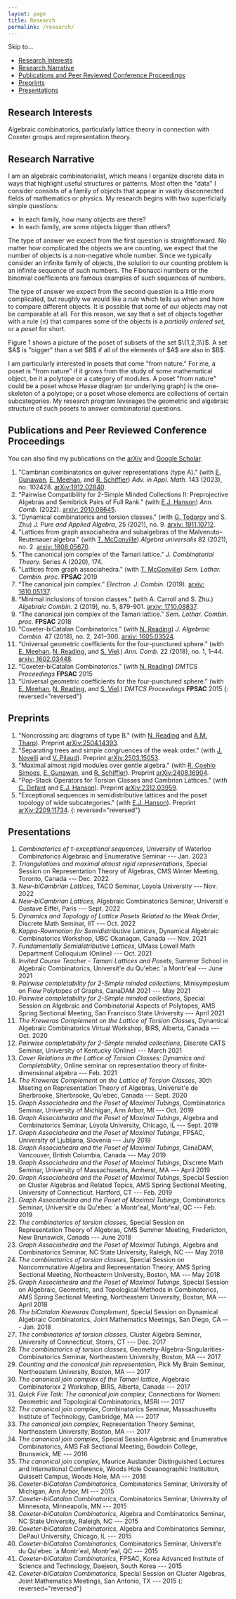 ```yaml
---
layout: page
title: Research
permalink: /research/
---
```


Skip to...
- [Research Interests](#research-interests)
- [Research Narrative](#research-narrative)
- [Publications and Peer Reviewed Conference Proceedings](#publications-and-peer-reviewed-conference-proceedings)
- [Preprints](#preprints)
- [Presentations](#presentations)

## Research Interests

Algebraic combinatorics, particularly lattice theory in connection with Coxeter groups and representation theory.

## Research Narrative

I am an algebraic combinatorialist, which means I organize discrete data in ways that highlight useful structures or patterns. Most often the "data" I consider consists of a family of objects that appear in vastly disconnected fields of mathematics or physics. My research begins with two superficially simple questions:
- In each family, how many objects are there?
- In each family, are some objects bigger than others?

The type of answer we expect from the first question is straightforward. No matter how complicated the objects we are counting, we expect that the number of objects is a non-negative whole number. Since we typically consider an infinite family of objects, the solution to our counting problem is an infinite sequence of such numbers. The Fibonacci numbers or the binomial coefficients are famous examples of such sequences of numbers.

The type of answer we expect from the second question is a little more complicated, but roughly we would like a *rule* which tells us when and how to compare different objects. It is possible that some of our objects may not be comparable at all. For this reason, we say that a set of objects together with a rule $(\le)$ that compares some of the objects is a *partially ordered set*, or a *poset* for short.

<div class="right">
 <script type="text/tikz">
  \begin{tikzpicture}
   %\draw[help lines] (-3,-3) grid (5,5);
   \node [below] at (0,0) {Empty Set};
    \node [above, left] at (-2,1.01) {1};
     \node [above] at (0,.85) {2};
      \node [above, right] at (2,1.01) {3};
      \node [above] at (-1.5,1.75) {1,2};
      \node [above] at (1.5,1.75) {2,3};
      \node [above] at (0,1.83) {1,3};
       \node[above] at (0,3) {1,2,3};
       \node[above] at (0,-2) {Figure 1. A poset.};
  \draw (0,0) --(-2,1);
  \draw (0,0) --(2,1);
  \draw (0,0) --(0,.9);
  \draw (-2,1) -- (-1.5,1.8);
  \draw (-.25,.95) -- (-1.5, 1.8);
  \draw (0.25,.95) -- (1.5, 1.8);
  \draw (2,1) -- (1.5, 1.8);
  \draw(-2,1) -- (0,1.85);
  \draw(2,1) -- (0, 1.85);
  \draw(0,3) -- (0, 2.5);
  \draw(-1,2.3) -- (0, 3);
  \draw(1,2.3) -- (0,3);
  \end{tikzpicture}
 </script>
</div>
Figure 1 shows a picture of the poset of subsets of the set $\{1,2,3\}$. A set $A$ is "bigger" than a set $B$ if all of the elements of $A$ are also in $B$.

I am particularly interested in posets that come "from nature." For me, a poset is "from nature" if it grows from the study of some mathematical object, be it a polytope or a category of modules. A poset "from nature" could be a poset whose Hasse diagram (or underlying graph) is the one-skeleton of a polytope; or a poset whose elements are collections of certain subcategories. My research program leverages the geometric and algebraic structure of such posets to answer combinatorial questions.

<!-- Publications -->
## Publications and Peer Reviewed Conference Proceedings
You can also find my publications on the [arXiv](https://arxiv.org/search/math?searchtype=author&query=Barnard%2C+E) and [Google Scholar](https://scholar.google.com/citations?user=Lr5Hl80AAAAJ).

<!-- 
Convert your LaTeX publications list from LaTeX to Markdown syntax: https://pandoc.org/try/?text=&from=latex&to=gfm
Paste the generated Markdown below, and edit as needed.
Or, just add your publications using Markdown syntax below.
-->

1. "Cambrian combinatorics on quiver representations (type A)." (with [E. Gunawan](https://egunawan.github.io/), [E. Meehan](https://wheatoncollege.edu/academics/faculty-directory/meehan-emily/), and [R. Schiffler](https://schiffler.math.uconn.edu/)) *Adv. in Appl. Math.* 143 (2023), no. 102428. [arXiv:1912.02840][].
2. "Pairwise Compatibility for 2-Simple Minded Collections II: Preprojective Algebras and Semibrick Pairs of Full Rank." (with [E.J. Hanson](https://sites.google.com/view/erichanson/home)) *Ann. Comb.* (2022). [arxiv: 2010.08645][].
3. "Dynamical combinatorics and torsion classes." (with [G. Todorov](https://gtodorov.sites.northeastern.edu/) and S. Zhu) *J. Pure and Applied Algebra*, 25 (2021), no. 9. [arxiv: 1911.10712][].
4. "Lattices from graph associahedra and subalgebras of the Malvenuto–Reutenauer algebra." (with [T. McConville](https://facultyweb.kennesaw.edu/tmcconvi/)) *Algebra universalis* 82 (2021), no. 2. [arxiv: 1808.05670][].
5. "The canonical join complex of the Tamari lattice." *J. Combinatorial Theory.* Series A (2020), 174.
6. "Lattices from graph associahedra." (with [T. McConville](https://facultyweb.kennesaw.edu/tmcconvi/)) *Sem. Lothar. Combin. proc.* **FPSAC** 2019
7. “The canonical join complex.” *Electron. J. Combin.* (2019). [arxiv: 1610.05137][].
8. “Minimal inclusions of torsion classes.” (with A. Carroll and S. Zhu.) *Algebraic Combin.* 2 (2019), no. 5, 879-901. [arxiv: 1710.08837][].
9. “The canonical join complex of the Tamari lattice.” *Sem. Lothar. Combin. proc.* **FPSAC** 2018
10. “Coxeter-biCatalan Combinatorics.” (with [N. Reading](https://nreadin.math.ncsu.edu/)) *J. Algebraic Combin.* 47 (2018), no. 2, 241–300. [arxiv: 1605.03524][].
11. “Universal geometric coefficients for the four-punctured sphere.” (with [E. Meehan](https://wheatoncollege.edu/academics/faculty-directory/meehan-emily/), [N. Reading](https://nreadin.math.ncsu.edu/), and [S. Viel](https://services.math.duke.edu/~viel/).) *Ann. Comb.* 22 (2018), no. 1, 1–44. [arxiv: 1602.03448][].
12. “Coxeter-biCatalan Combinatorics.” (with [N. Reading](https://nreadin.math.ncsu.edu/)) *DMTCS Proceedings* **FPSAC** 2015 
13. “Universal geometric coefficients for the four-punctured sphere.” (with [E. Meehan](https://wheatoncollege.edu/academics/faculty-directory/meehan-emily/), [N. Reading](https://nreadin.math.ncsu.edu/), and [S. Viel](https://services.math.duke.edu/~viel/).) *DMTCS Proceedings* **FPSAC** 2015
{: reversed="reversed"}

  [arXiv:1912.02840]: https://arxiv.org/abs/1912.02840
  [arxiv: 2010.08645]: https://arxiv.org/abs/2010.08645
  [arxiv: 1911.10712]: https://arxiv.org/abs/1911.10712
  [arxiv: 1808.05670]: https://arxiv.org/abs/1808.05670
  [arxiv: 1610.05137]: https://arxiv.org/abs/1610.05137
  [arxiv: 1710.08837]: https://arxiv.org/abs/1710.08837
  [arxiv: 1605.03524]: https://arxiv.org/abs/1605.03524
  [arxiv: 1602.03448]: https://arxiv.org/abs/1602.03448
  
## Preprints

1. "Noncrossing arc diagrams of type B." (with [N. Reading](https://nreadin.math.ncsu.edu/) and [A.M. Tharp](https://www.ashleymtharp.com/)). Preprint [arXiv:2504.14393][].
2. "Separating trees and simple congruences of the weak order." (with [J. Novelli](https://igm.univ-mlv.fr/~novelli/) and [V. Pilaud](https://www.ub.edu/comb/vincentpilaud/)). Preprint [arXiv:2503.15053][].
3. "Maximal almost rigid modules over gentle algebra." (with [R. Coehlo Simoes](https://www.lancaster.ac.uk/maths/people/raquel-coelho-guardado-simoes), [E. Gunawan](https://egunawan.github.io/), and [R. Schiffler](https://schiffler.math.uconn.edu/)). Preprint [arXiv:2408.16904][].
4. "Pop-Stack Operators for Torsion Classes and Cambrian Lattices." (with [C. Defant](https://sites.google.com/view/colin-defant/home) and [E.J. Hanson](https://sites.google.com/view/erichanson/home)). Preprint [arXiv:2312.03959][].
5. "Exceptional sequences in semidistributive lattices and the poset topology of wide subcategories." (with [E.J. Hanson](https://sites.google.com/view/erichanson/home)). Preprint [arXiv:2209.11734][].
{: reversed="reversed"}

  [arXiv:2312.03959]: https://arxiv.org/abs/2312.03959
  [arXiv:2209.11734]: https://arxiv.org/abs/2209.11734
  [arXiv:2408.16904]: https://arxiv.org/abs/2408.16904
  [arXiv:2503.15053]: https://arxiv.org/abs/2503.15053
  [arXiv:2504.14393]: https://arxiv.org/abs/2504.14393

## Presentations

1. _Combinatorics of $\tau$-exceptional sequences_, University of Waterloo Combinatorics Algebraic and Enumerative Seminar --- Jan. 2023
2. _Triangulations and maximal almost rigid representations_, Special Session on Representation Theory of Algebras, CMS Winter Meeting, Toronto, Canada --- Dec. 2022
3. _New-biCambrian Lattices_, TACO Seminar, Loyola University --- Nov. 2022
4. _New-biCambrian Lattices_, Algebraic Combinatorics Seminar, Universit\`e Gustave Eiffel, Paris --- Sept. 2022
5. _Dynamics and Topology of Lattice Posets Related to the Weak Order_, Discrete Math Seminar, IIT --- Oct. 2022
6. _Kappa-Rowmotion for Semidistributive Lattices_, Dynamical Algebraic Combinatorics Workshop, UBC Okanagan, Canada --- Nov. 2021   
7. _Fundamentally Semidistributive Lattices_, UMass Lowell Math Department Colloquium (Online) --- Oct. 2021
8. _Invited Course Teacher - Tamari Lattices and Posets_, Summer School in Algebraic Combinatorics, Universit\'e du Qu\'ebec \`a Montr\'eal --- June 2021
9. _Pairwise completability for 2-Simple minded collections_, Minisymposium on Flow Polytopes of Graphs, CanaDAM 2021 --- May 2021
10. _Pairwise completability for 2-Simple minded collections_, Special Session on Algebraic and Combinatorial Aspects of Polytopes, AMS Spring Sectional Meeting, San Francisco State University --- April 2021
11. _The Kreweras Complement on the Lattice of Torsion Classes_, Dynamical Algebraic Combinatorics Virtual Workshop, BIRS, Alberta, Canada --- Oct. 2020
12. _Pairwise completability for 2-Simple minded collections_, Discrete CATS Seminar, University of Kentucky (Online) --- March 2021
13. _Cover Relations in the Lattice of Torsion Classes: Dynamics and Completability_, Online seminar on representation theory of finite-dimensional algebra --- Feb. 2021
14. _The Kreweras Complement on the Lattice of Torsion Classes_, 30th Meeting on Representation Theory of Algebras,  Universit\'e de Sherbrooke, Sherbrooke, Qu\'ebec, Canada --- Sept. 2020
15. _Graph Associahedra and the Poset of Maximal Tubings_, Combinatorics Seminar, University of Michigan, Ann Arbor, MI --- Oct. 2019
16. _Graph Associahedra and the Poset of Maximal Tubings_, Algebra and Combinatorics Seminar, Loyola University, Chicago, IL --- Sept. 2019
17. _Graph Associahedra and the Poset of Maximal Tubings_, FPSAC, University of Ljubljana, Slovenia --- July 2019
18. _Graph Associahedra and the Poset of Maximal Tubings_, CanaDAM, Vancouver, British Columbia, Canada --- May 2019
19. _Graph Associahedra and the Poset of Maximal Tubings_, Discrete Math Seminar, University of Massachusetts, Amherst, MA --- April 2019 
20. _Graph Associahedra and the Poset of Maximal Tubings_, Special Session on Cluster Algebras and Related Topics, AMS Spring Sectional Meeting, University of Connecticut, Hartford, CT --- Feb. 2019
21. _Graph Associahedra and the Poset of Maximal Tubings_, Combinatorics Seminar, Universit\'e du Qu\'ebec \`a Montr\'eal, Montr\'eal, QC --- Feb. 2019
22. _The combinatorics of torsion classes_, Special Session on Representation Theory of Algebras, CMS Summer Meeting, Fredericton, New Brunswick, Canada --- June 2018
23. _Graph Associahedra and the Poset of Maximal Tubings_, Algebra and Combinatorics Seminar, NC State University, Raleigh, NC --- May 2018
24. _The combinatorics of torsion classes_, Special Session on Noncommutative Algebra and Representation Theory, AMS Spring Sectional Meeting, Northeastern University, Boston, MA --- May 2018    
25. _Graph Associahedra and the Poset of Maximal Tubings_, Special Session on Algebraic, Geometric, and Topological Methods in Combinatorics, AMS Spring Sectional Meeting, Northeastern University, Boston, MA --- April 2018
26. _The biCatalan Kreweras Complement_, Special Session on Dynamical Algebraic Combinatorics, Joint Mathematics Meetings, San Diego, CA --- Jan. 2018
27. _The combinatorics of torsion classes_, Cluster Algebra Seminar, University of Connecticut, Storrs, CT --- Dec. 2017
28. _The combinatorics of torsion classes_, Geometry-Algebra-Singularities-Combinatorics Seminar, Northeastern University, Boston, MA --- 2017
29. _Counting and the canonical join representation_, Pick My Brain Seminar, Northeastern University, Boston, MA --- 2017
30. _The canonical join complex of the Tamari lattice_, Algebraic Combinatorixx 2 Workshop, BIRS, Alberta, Canada --- 2017
31. _Quick Fire Talk: The canonical join complex_, Connections for Women: Geometric and Topological Combinatorics, MSRI --- 2017
32. _The canonical join complex_, Combinatorics Seminar, Massachusetts Institute of Technology, Cambridge, MA --- 2017
33. _The canonical join complex_, Representation Theory Seminar, Northeastern University, Boston, MA --- 2017
34. _The canonical join complex_, Special Session Algebraic and Enumerative Combinatorics, AMS Fall Sectional Meeting, Bowdoin College, Brunswick, ME --- 2016
35. _The canonical join complex_, Maurice Auslander Distinguished Lectures and International Conference, Woods Hole Oceanographic Institution, Quissett Campus, Woods Hole, MA --- 2016
36. _Coxeter-biCatalan Combinatorics_, Combinatorics Seminar, University of Michigan, Ann Arbor, MI --- 2015
37. _Coxeter-biCatalan Combinatorics_, Combinatorics Seminar, University of Minnesota, Minneapolis, MN --- 2015
38. _Coxeter-biCatalan Combinatorics_, Algebra and Combinatorics Seminar, NC State University, Raleigh, NC --- 2015
39. _Coxeter-biCatalan Combinatorics_, Algebra and Combinatorics Seminar, DePaul University,  Chicago, IL --- 2015
40. _Coxeter-biCatalan Combinatorics_, Combinatorics Seminar, Universit\'e du Qu\'ebec \`a Montr\'eal, Montr\'eal, QC --- 2015
41. _Coxeter-biCatalan Combinatorics_, FPSAC, Korea Advanced Institute of Science and Technology, Daejeon, South Korea --- 2015
42. _Coxeter-biCatalan Combinatorics_, Special Session on Cluster Algebras, Joint Mathematics Meetings, San Antonio, TX --- 2015
{: reversed="reversed"}

